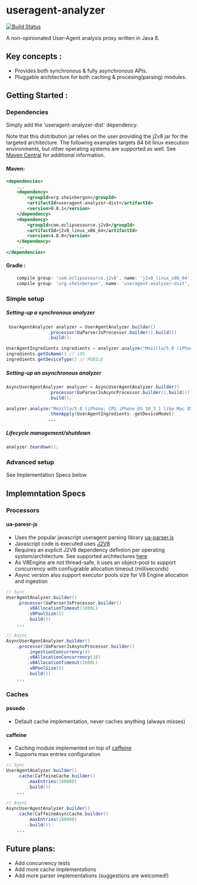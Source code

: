 # useragent-analyzer
[![Build Status](https://travis-ci.org/sheinbergon/governator-vault.svg?branch=master)](https://travis-ci.org/sheinbergon/useragent-analyzer)

A non-opinionated User-Agent analysis proxy written in Java 8.

## Key concepts :
- Provides both synchronous & fully asynchronous APIs.  
- Pluggable architecture for both caching & procesing(parsing) modules.

## Getting Started :

### Dependencies

Simply add the 'useragent-analyzer-dist' dependency.

Note that this distribution jar relies on the user providing the j2v8 jar for the targeted architecture.
The following examples targets 64 bit linux execution environments, but other operating systems are
supported as well. See [Maven Central](https://mvnrepository.com/artifact/com.eclipsesource.j2v8) for additional information. 

#### Maven:

```xml
<dependencies>
    ...
    <dependency>
        <groupId>org.sheinbergon</groupId>
        <artifactId>useragent-analyzer-dist</artifactId>
        <version>0.0.1</version>
    </dependency>
    <dependency>
        <groupId>com.eclipsesource.j2v8</groupId>
        <artifactId>j2v8_linux_x86_64</artifactId>
        <version>4.8.0</version>
    </dependency>    
    ...
</dependencies>

```
#### Gradle :

```groovy
    compile group: 'com.eclipsesource.j2v8', name: 'j2v8_linux_x86_64', version: '4.8.0'
    compile group: 'org.sheinbergon', name: 'useragent-analyzer-dist', version: '0.0.1'
```
### Simple setup
##### Setting-up a synchronous analyzer
```java
 UserAgentAnalyzer analyzer = UserAgentAnalyzer.builder()
                .processor(UaParserJsProcessor.builder().build())
                .build();

UserAgentIngredients ingredients = analyzer.analyze("Mozilla/5.0 (iPhone; CPU iPhone OS 10_3_1 like Mac OS X) AppleWebKit/603.1.30 (KHTML, like Gecko) Version/10.0 Mobile/14E304 Safari/602.1")
ingredients.getOsName() // iOS
ingredients.getDeviceType() // MOBILE
```
##### Setting-up an asynchronous analyzer
```java
AsyncUserAgentAnalyzer analyzer = AsyncUserAgentAnalyzer.builder()
                .processor(UaParserJsAsyncProcessor.builder().build())
                .build();

analyzer.analyze("Mozilla/5.0 (iPhone; CPU iPhone OS 10_3_1 like Mac OS X) AppleWebKit/603.1.30 (KHTML, like Gecko) Version/10.0 Mobile/14E304 Safari/602.1")
                .thenApply(UserAgentIngredients::getDeviceModel)
                ...               
```
##### Lifecycle management/shutdown
```java
analyzer.teardown();
```

### Advanced setup

See Implementation Specs below


## Implemntation Specs
### Processors
#### ua-paresr-js
- Uses the popular javascript useragent parsing library [ua-parser.js](https://github.com/faisalman/ua-parser-js)
- Javascript code is executed uses [J2V8](https://github.com/eclipsesource/J2V8)
- Requires an explicit J2V8 dependency defintion per operating system/architecture. See supported architectures [here](https://mvnrepository.com/artifact/com.eclipsesource.j2v8)
- As V8Engine are not thread-safe, it uses an object-pool to support concurrency with confiugrable allocation  timeout (milliseconds)
- Async version also support executor pools size for V8 Engine allocation and ingestion
```java
// Sync
UserAgentAnalyzer.builder()
    .processor(UaParserJsProcessor.builder()
        .v8AllocationTimeout(1000L)
        .v8PoolSize(5)
        .build())
    ...

// Async
AsyncUserAgentAnalyzer.builder()
    .processor(UaParserJsAsyncProcessor.builder()           
        .ingestionConcurrency(4)
        .v8AllocationConcurrency(16)
        .v8AllocationTimeout(1000L)
        .v8PoolSize(5)
        .build())
    ...
```

### Caches
#### psuedo
- Default cache implementation, never caches anything (always misses)
#### caffeine
- Caching module implemented on top of [caffeine](https://github.com/ben-manes/caffeine)
- Supports max entries configuration
```java
// Sync
UserAgentAnalyzer.builder()
    .cache(CaffeineCache.builder()
        .maxEntries(100000)
        .build())
    ...

// Async
AsyncUserAgentAnalyzer.builder()
    .cache(CaffeineAsyncCache.builder()
        .maxEntries(100000)
        .build())
    ...
```

## Future plans:
- Add concurrency tests 
- Add more cache implementations 
- Add more parser implementations (suggestions are welcomed!)